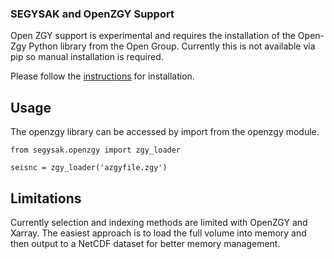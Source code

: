 ### SEGYSAK and  OpenZGY Support

Open ZGY support is experimental and requires the installation of the Open-Zgy
Python library from the Open Group. Currently this is not available via pip so
manual installation is required.

Please follow the [instructions](https://community.opengroup.org/osdu/platform/domain-data-mgmt-services/seismic/open-zgy/-/tree/master/python)
for installation.

## Usage

The openzgy library can be accessed by import from the openzgy module.

```
from segysak.openzgy import zgy_loader

seisnc = zgy_loader('azgyfile.zgy')
```

## Limitations

Currently selection and indexing methods are limited with OpenZGY and Xarray.
The easiest approach is to load the full volume into memory and then output to
a NetCDF dataset for better memory management.